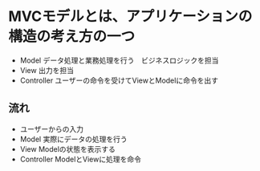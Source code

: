 # MVCモデルとは、アプリケーションの構造の考え方の一つ
- Model データ処理と業務処理を行う　ビジネスロジックを担当
- View 出力を担当
- Controller ユーザーの命令を受けてViewとModelに命令を出す
## 流れ
- ユーザーからの入力
- Model 実際にデータの処理を行う
- View Modelの状態を表示する
- Controller ModelとViewに処理を命令
